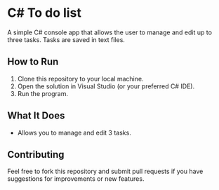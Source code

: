 # C# To do list

A simple C# console app that allows the user to manage and edit up to three tasks. Tasks are saved in text files.

## How to Run

1. Clone this repository to your local machine.
2. Open the solution in Visual Studio (or your preferred C# IDE).
3. Run the program.

## What It Does

- Allows you to manage and edit 3 tasks.

## Contributing

Feel free to fork this repository and submit pull requests if you have suggestions for improvements or new features.
